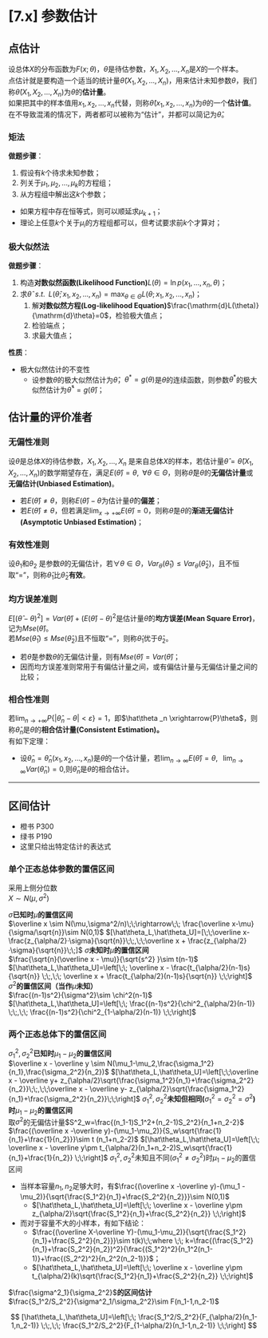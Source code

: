 # [7.x] 参数估计

## 点估计

设总体$X$的分布函数为$F(x;\theta)$，$\theta$是待估参数，$X_1,X_2,...,X_n$是$X$的一个样本。<br />点估计就是要构造一个适当的统计量$\hat{\theta}(X_1,X_2,...,X_n)$，用来估计未知参数$\theta$，我们称$\hat{\theta}(X_1,X_2,...,X_n)$为$\theta$的**估计量**。<br />如果把其中的样本值用$x_1,x_2,...,x_n$代替，则称$\hat\theta(x_1,x_2,...,x_n)$为$\theta$的一个**估计值**。<br />在不导致混淆的情况下，两者都可以被称为“估计”，并都可以简记为$\hat\theta$。


### 矩法

**做题步骤**：

1. 假设有$k$个待求未知参数；
2. 列关于$\mu_1,\mu_2,...,\mu_k$的方程组；
3. 从方程组中解出这$k$个参数；
- 如果方程中存在恒等式，则可以顺延求$\mu_{k+1}$；
- 理论上任意$k$个关于$\mu_i$的方程组都可以，但考试要求前$k$个才算对；


### 极大似然法

**做题步骤**：

1. 构造**对数似然函数(Likelihood Function)**$L(\theta)=\ln p(x_1,...,x_n,\theta)$；
2. 求$\hat\theta\;\;s.t.\;\;L(\hat\theta;x_1,x_2,...,x_n)=\max_{\theta\in\Theta}L(\theta;x_1,x_2,...,x_n)$；
   1. 解**对数似然方程(Log-likelihood Equation)**$\frac{\mathrm{d}L(\theta)}{\mathrm{d}\theta}=0$，检验极大值点；
   2. 检验端点；
   3. 求最大值点；

**性质**：

- 极大似然估计的不变性
   - 设参数$\theta$的极大似然估计为$\hat\theta$，$\theta^*=g(\theta)$是$\theta$的连续函数，则参数$\theta^*$的极大似然估计为$\hat\theta^*=g(\hat\theta)$；


## 估计量的评价准者

### 无偏性准则

设$\theta$是总体$X$的待估参数，$X_1,X_2,...,X_n$ 是来自总体$X$的样本，若估计量$\hat\theta=\hat\theta(X_1,X_2,...,X_n)$的数学期望存在，满足$E(\hat\theta)=\theta,\;\;\forall\theta\in\Theta$，则称$\hat\theta$是$\theta$的**无偏估计量**或**无偏估计(Unbiased Estimation)**。

- 若$E(\hat\theta)\not=\theta$，则称$E(\hat\theta)-\theta$为估计量$\hat\theta$的**偏差**；
- 若$E(\hat\theta)\not=\theta$，但若满足$\lim_{x\to+\infty}E(\hat\theta)=0$，则称$\hat\theta$是$\theta$的**渐进无偏估计(Asymptotic Unbiased Estimation)**；


### 有效性准则

设$\theta_1$和$\theta_2$ 是参数$\theta$的无偏估计，若$\forall \theta\in\Theta$，$Var_\theta(\hat\theta_1)\leq Var_\theta(\hat\theta_2)$，且不恒取“=”，则称$\hat\theta_1$比$\hat\theta_2$**有效**。


### 均方误差准则

$E[(\hat\theta-\theta)^2]
=Var(\hat\theta)+(E(\hat\theta)-\theta)^2$是估计量$\hat\theta$的**均方误差(Mean Square Error)**，记为$Mse(\hat\theta)$。<br />若$Mse(\hat\theta_1)\leq Mse(\hat\theta_2)$且不恒取“=”，则称$\hat\theta_1$优于$\hat\theta_2$。

- 若$\hat\theta$是参数$\theta$的无偏估计量，则有$Mse(\hat\theta)=Var(\hat\theta)$；
- 因而均方误差准则常用于有偏估计量之间，或有偏估计量与无偏估计量之间的比较；


###  相合性准则

若$\lim_{n\to+\infty}P\{|\hat\theta_n-\theta|<\varepsilon\}=1$，即$\hat\theta _n \xrightarrow{P}\theta$，则称$\hat\theta_n$是$\theta$的**相合估计量(Consistent Estimation)。**<br />有如下定理：

- 设$\hat\theta_n=\hat\theta_n(x_1,x_2,...,x_n)$是$\theta$的一个估计量，若$\lim_{n\to \infty}E(\hat\theta)=\theta,\;\;\;\lim_{n\to\infty}Var(\hat\theta_n)=0,$则$\hat\theta_n$是$\theta$的相合估计。


---


##  区间估计

- 橙书 P300
- 绿书 P190
- 这里只给出特定估计的表达式

### 单个正态总体参数的置信区间
采用上侧分位数<br />$X\sim N(\mu,\sigma^2)$

$\sigma$**已知时**$\mu$**的置信区间**<br />$\overline x \sim N(\mu,\sigma^2/n)\;\;\rightarrow\;\;
\frac{\overline x-\mu}{\sigma/\sqrt{n}}\sim N(0,1)$
$[\hat\theta_L,\hat\theta_U]=[\;\;\overline x-\frac{z_{\alpha/2}·\sigma}{\sqrt{n}}\;\;,\;\;\overline x + \frac{z_{\alpha/2}·\sigma}{\sqrt{n}}\;\;]$
$\sigma$**未知时**$\mu$**的置信区间**<br />$\frac{\sqrt{n}(\overline x - \mu)}{\sqrt{s^2}
}\sim t(n-1)$
$[\hat\theta_L,\hat\theta_U]=\left[\;\;
\overline x - \frac{t_{\alpha/2}(n-1)s}{\sqrt{n}}
\;\;,\;\;
\overline x + \frac{t_{\alpha/2}(n-1)s}{\sqrt{n}}
\;\;\right]$
$\sigma^2$**的置信区间（当作**$\mu$**未知）**<br />$\frac{(n-1)s^2}{\sigma^2}\sim \chi^2(n-1)$
$[\hat\theta_L,\hat\theta_U]=\left[\;\;
\frac{(n-1)s^2}{\chi^2_{\alpha/2}(n-1)}
\;\;,\;\;
\frac{(n-1)s^2}{\chi^2_{1-\alpha/2}(n-1)}
\;\;\right]$


### 两个正态总体下的置信区间

$\sigma_1^2,\sigma_2^2$**已知时**$\mu_1-\mu_2$**的置信区间**<br />$\overline x - \overline y \sim N(\mu_1-\mu_2,\frac{\sigma_1^2}{n_1},\frac{\sigma_2^2}{n_2})$
$[\hat\theta_L,\hat\theta_U]=\left[\;\;\overline x - \overline y+ z_{\alpha/2}\sqrt{\frac{\sigma_1^2}{n_1}+\frac{\sigma_2^2}{n_2}}\;\;,\;\;\overline x - \overline y- z_{\alpha/2}\sqrt{\frac{\sigma_1^2}{n_1}+\frac{\sigma_2^2}{n_2}}\;\;\right]$
$\sigma_1^2,\sigma_2^2$**未知但相同(**$\sigma_1^2=\sigma_2^2=\sigma^2$**)时**$\mu_1-\mu_2$**的置信区间**<br />取$\sigma^2$的无偏估计量$S^2_w=\frac{(n_1-1)S_1^2+(n_2-1)S_2^2}{n_1+n_2-2}$
$\frac{(\overline x -\overline y)-(\mu_1-\mu_2)}{S_w\sqrt{\frac{1}{n_1}+\frac{1}{n_2}}}\sim t  (n_1+n_2-2)$
$[\hat\theta_L,\hat\theta_U]=\left[\;\;
\overline x - \overline y\pm
t_{\alpha/2}(n_1+n_2-2)S_w\sqrt{\frac{1}{n_1}+\frac{1}{n_2}}
\;\;\right]$
$\sigma_1^2,\sigma_2^2$未知且不同($\sigma_1^2\not=\sigma_2^2$)时$\mu_1-\mu_2$的置信区间

- 当样本容量$n_1,n_2$足够大时，有$\frac{(\overline x -\overline y)-(\mu_1 - \mu_2)}{\sqrt{\frac{S_1^2}{n_1}+\frac{S_2^2}{n_2}}}\sim N(0,1)$
   - $[\hat\theta_L,\hat\theta_U]=\left[\;\;
\overline x - \overline y\pm
z_{\alpha/2}\sqrt{\frac{S_1^2}{n_1}+\frac{S_2^2}{n_2}}
\;\;\right]$
- 而对于容量不大的小样本，有如下结论：
   - $\frac{(\overline X-\overline Y)-(\mu_1-\mu_2)}{\sqrt{\frac{S_1^2}{n_1}+\frac{S_2^2}{n_2}}}\sim t(k)\;\;where \;\; k=\frac{(\frac{S_1^2}{n_1}+\frac{S_2^2}{n_2})^2}{\frac{(S_1^2)^2}{n_1^2(n_1-1)}+\frac{(S_2^2)^2}{n_2^2(n_2-1)}}$；
   - $[\hat\theta_L,\hat\theta_U]=\left[\;\;
\overline x - \overline y\pm
t_{\alpha/2}(k)\sqrt{\frac{S_1^2}{n_1}+\frac{S_2^2}{n_2}}
\;\;\right]$

$\frac{\sigma^2_1}{\sigma_2^2}$**的区间估计**<br />$\frac{S_1^2/S_2^2}{\sigma^2_1/\sigma_2^2}\sim F(n_1-1,n_2-1)$


$$
[\hat\theta_L,\hat\theta_U]=\left[\;\;
\frac{S_1^2/S_2^2}{F_{\alpha/2}(n_1-1,n_2-1)}
\;\;,\;\;
\frac{S_1^2/S_2^2}{F_{1-\alpha/2}(n_1-1,n_2-1)}
\;\;\right]
$$

